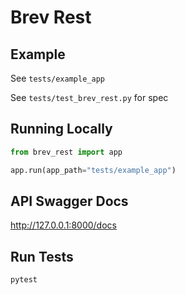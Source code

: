 # Brev Rest

## Example

See `tests/example_app`

See `tests/test_brev_rest.py` for spec

## Running Locally

```python
from brev_rest import app

app.run(app_path="tests/example_app")
```

## API Swagger Docs

http://127.0.0.1:8000/docs

## Run Tests

```
pytest
```
